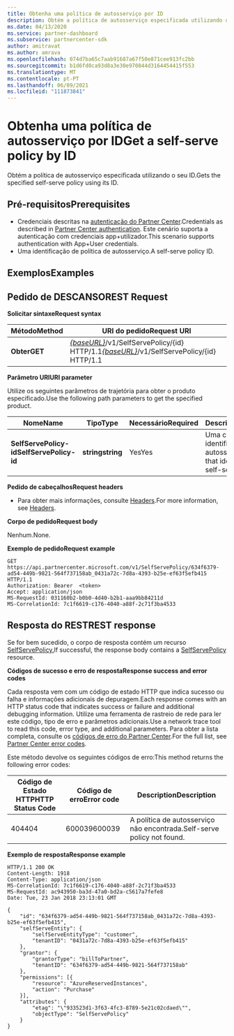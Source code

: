 ```yaml
---
title: Obtenha uma política de autosserviço por ID
description: Obtém a política de autosserviço especificada utilizando o seu ID.
ms.date: 04/13/2020
ms.service: partner-dashboard
ms.subservice: partnercenter-sdk
author: amitravat
ms.author: amrava
ms.openlocfilehash: 074d7ba65c7aab91687a67f50e871cee913fc2bb
ms.sourcegitcommit: b1d6fd0ca93d8a3e30e970844d3164454415f553
ms.translationtype: MT
ms.contentlocale: pt-PT
ms.lasthandoff: 06/09/2021
ms.locfileid: "111873841"
---
```

# <a name="get-a-self-serve-policy-by-id"></a><span data-ttu-id="503ed-103">Obtenha uma política de autosserviço por ID</span><span class="sxs-lookup"><span data-stu-id="503ed-103">Get a self-serve policy by ID</span></span>

<span data-ttu-id="503ed-104">Obtém a política de autosserviço especificada utilizando o seu ID.</span><span class="sxs-lookup"><span data-stu-id="503ed-104">Gets the specified self-serve policy using its ID.</span></span>

## <a name="prerequisites"></a><span data-ttu-id="503ed-105">Pré-requisitos</span><span class="sxs-lookup"><span data-stu-id="503ed-105">Prerequisites</span></span>

- <span data-ttu-id="503ed-106">Credenciais descritas na [autenticação do Partner Center](partner-center-authentication.md).</span><span class="sxs-lookup"><span data-stu-id="503ed-106">Credentials as described in [Partner Center authentication](partner-center-authentication.md).</span></span> <span data-ttu-id="503ed-107">Este cenário suporta a autenticação com credenciais app+utilizador.</span><span class="sxs-lookup"><span data-stu-id="503ed-107">This scenario supports authentication with App+User credentials.</span></span>
- <span data-ttu-id="503ed-108">Uma identificação de política de autosserviço.</span><span class="sxs-lookup"><span data-stu-id="503ed-108">A self-serve policy ID.</span></span>

## <a name="examples"></a><span data-ttu-id="503ed-109">Exemplos</span><span class="sxs-lookup"><span data-stu-id="503ed-109">Examples</span></span>


## <a name="span-idrest_requestspan-idrest_requestspan-idrest_requestrest-request"></a><span data-ttu-id="503ed-110"><span id="REST_Request"/><span id="rest_request"/><span id="REST_REQUEST"/>Pedido de DESCANSO</span><span class="sxs-lookup"><span data-stu-id="503ed-110"><span id="REST_Request"/><span id="rest_request"/><span id="REST_REQUEST"/>REST Request</span></span>

<span data-ttu-id="503ed-111">**Solicitar sintaxe**</span><span class="sxs-lookup"><span data-stu-id="503ed-111">**Request syntax**</span></span>

| <span data-ttu-id="503ed-112">Método</span><span class="sxs-lookup"><span data-stu-id="503ed-112">Method</span></span>  | <span data-ttu-id="503ed-113">URI do pedido</span><span class="sxs-lookup"><span data-stu-id="503ed-113">Request URI</span></span>                                                                   |
|---------|-------------------------------------------------------------------------------|
| <span data-ttu-id="503ed-114">**Obter**</span><span class="sxs-lookup"><span data-stu-id="503ed-114">**GET**</span></span> | <span data-ttu-id="503ed-115">[*{baseURL}*](partner-center-rest-urls.md)/v1/SelfServePolicy/{id} HTTP/1.1</span><span class="sxs-lookup"><span data-stu-id="503ed-115">[*{baseURL}*](partner-center-rest-urls.md)/v1/SelfServePolicy/{id} HTTP/1.1</span></span> |

<span data-ttu-id="503ed-116">**Parâmetro URI**</span><span class="sxs-lookup"><span data-stu-id="503ed-116">**URI parameter**</span></span>

<span data-ttu-id="503ed-117">Utilize os seguintes parâmetros de trajetória para obter o produto especificado.</span><span class="sxs-lookup"><span data-stu-id="503ed-117">Use the following path parameters to get the specified product.</span></span>

| <span data-ttu-id="503ed-118">Nome</span><span class="sxs-lookup"><span data-stu-id="503ed-118">Name</span></span>                       | <span data-ttu-id="503ed-119">Tipo</span><span class="sxs-lookup"><span data-stu-id="503ed-119">Type</span></span>         | <span data-ttu-id="503ed-120">Necessário</span><span class="sxs-lookup"><span data-stu-id="503ed-120">Required</span></span> | <span data-ttu-id="503ed-121">Descrição</span><span class="sxs-lookup"><span data-stu-id="503ed-121">Description</span></span>                                                     |
|----------------------------|--------------|----------|-----------------------------------------------------------------|
| <span data-ttu-id="503ed-122">**SelfServePolicy-id**</span><span class="sxs-lookup"><span data-stu-id="503ed-122">**SelfServePolicy-id**</span></span>     | <span data-ttu-id="503ed-123">**string**</span><span class="sxs-lookup"><span data-stu-id="503ed-123">**string**</span></span>   | <span data-ttu-id="503ed-124">Yes</span><span class="sxs-lookup"><span data-stu-id="503ed-124">Yes</span></span>      | <span data-ttu-id="503ed-125">Uma corda que identifica a política de autosserviço.</span><span class="sxs-lookup"><span data-stu-id="503ed-125">A string that identifies the self-serve policy.</span></span>                 |

<span data-ttu-id="503ed-126">**Pedido de cabeçalhos**</span><span class="sxs-lookup"><span data-stu-id="503ed-126">**Request headers**</span></span>

- <span data-ttu-id="503ed-127">Para obter mais informações, consulte [Headers](headers.md).</span><span class="sxs-lookup"><span data-stu-id="503ed-127">For more information, see [Headers](headers.md).</span></span>

<span data-ttu-id="503ed-128">**Corpo de pedido**</span><span class="sxs-lookup"><span data-stu-id="503ed-128">**Request body**</span></span>

<span data-ttu-id="503ed-129">Nenhum.</span><span class="sxs-lookup"><span data-stu-id="503ed-129">None.</span></span>

<span data-ttu-id="503ed-130">**Exemplo de pedido**</span><span class="sxs-lookup"><span data-stu-id="503ed-130">**Request example**</span></span>

```http
GET https://api.partnercenter.microsoft.com/v1/SelfServePolicy/634f6379-ad54-449b-9821-564f737158ab_0431a72c-7d8a-4393-b25e-ef63f5efb415 HTTP/1.1
Authorization: Bearer  <token>
Accept: application/json
MS-RequestId: 031160b2-b0b0-4d40-b2b1-aaa9bb84211d
MS-CorrelationId: 7c1f6619-c176-4040-a88f-2c71f3ba4533
```

## <a name="rest-response"></a><span data-ttu-id="503ed-131">Resposta do REST</span><span class="sxs-lookup"><span data-stu-id="503ed-131">REST response</span></span>

<span data-ttu-id="503ed-132">Se for bem sucedido, o corpo de resposta contém um recurso [SelfServePolicy.](self-serve-policy-resources.md#selfservepolicy)</span><span class="sxs-lookup"><span data-stu-id="503ed-132">If successful, the response body contains a [SelfServePolicy](self-serve-policy-resources.md#selfservepolicy) resource.</span></span>

<span data-ttu-id="503ed-133">**Códigos de sucesso e erro de resposta**</span><span class="sxs-lookup"><span data-stu-id="503ed-133">**Response success and error codes**</span></span>

<span data-ttu-id="503ed-134">Cada resposta vem com um código de estado HTTP que indica sucesso ou falha e informações adicionais de depuragem.</span><span class="sxs-lookup"><span data-stu-id="503ed-134">Each response comes with an HTTP status code that indicates success or failure and additional debugging information.</span></span> <span data-ttu-id="503ed-135">Utilize uma ferramenta de rastreio de rede para ler este código, tipo de erro e parâmetros adicionais.</span><span class="sxs-lookup"><span data-stu-id="503ed-135">Use a network trace tool to read this code, error type, and additional parameters.</span></span> <span data-ttu-id="503ed-136">Para obter a lista completa, consulte os [códigos de erro do Partner Center](error-codes.md).</span><span class="sxs-lookup"><span data-stu-id="503ed-136">For the full list, see [Partner Center error codes](error-codes.md).</span></span>

<span data-ttu-id="503ed-137">Este método devolve os seguintes códigos de erro:</span><span class="sxs-lookup"><span data-stu-id="503ed-137">This method returns the following error codes:</span></span>

| <span data-ttu-id="503ed-138">Código de Estado HTTP</span><span class="sxs-lookup"><span data-stu-id="503ed-138">HTTP Status Code</span></span>     | <span data-ttu-id="503ed-139">Código de erro</span><span class="sxs-lookup"><span data-stu-id="503ed-139">Error code</span></span>   | <span data-ttu-id="503ed-140">Description</span><span class="sxs-lookup"><span data-stu-id="503ed-140">Description</span></span>                                                                |
|----------------------|--------------|----------------------------------------------------------------------------|
| <span data-ttu-id="503ed-141">404</span><span class="sxs-lookup"><span data-stu-id="503ed-141">404</span></span>                  | <span data-ttu-id="503ed-142">600039</span><span class="sxs-lookup"><span data-stu-id="503ed-142">600039</span></span>       | <span data-ttu-id="503ed-143">A política de autosserviço não encontrada.</span><span class="sxs-lookup"><span data-stu-id="503ed-143">Self-serve policy not found.</span></span>                                                     |

<span data-ttu-id="503ed-144">**Exemplo de resposta**</span><span class="sxs-lookup"><span data-stu-id="503ed-144">**Response example**</span></span>

```http
HTTP/1.1 200 OK
Content-Length: 1918
Content-Type: application/json
MS-CorrelationId: 7c1f6619-c176-4040-a88f-2c71f3ba4533
MS-RequestId: ac943950-ba3d-47a0-bd2a-c5617a7fefe8
Date: Tue, 23 Jan 2018 23:13:01 GMT

{
    "id": "634f6379-ad54-449b-9821-564f737158ab_0431a72c-7d8a-4393-b25e-ef63f5efb415",
    "selfServeEntity": {
        "selfServeEntityType": "customer",
        "tenantID": "0431a72c-7d8a-4393-b25e-ef63f5efb415"
    },
    "grantor": {
        "grantorType": "billToPartner",
        "tenantID": "634f6379-ad54-449b-9821-564f737158ab"
    },
    "permissions": [{
        "resource": "AzureReservedInstances",
        "action": "Purchase"
    }],
    "attributes": {
        "etag": "\"933523d1-3f63-4fc3-8789-5e21c02cdaed\"",
        "objectType": "SelfServePolicy"
    }
}
```
